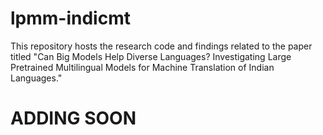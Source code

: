 # lpmm-indicmt
This repository hosts the research code and findings related to the paper titled "Can Big Models Help Diverse Languages? Investigating Large Pretrained Multilingual Models for Machine Translation of Indian Languages."

# ADDING SOON
